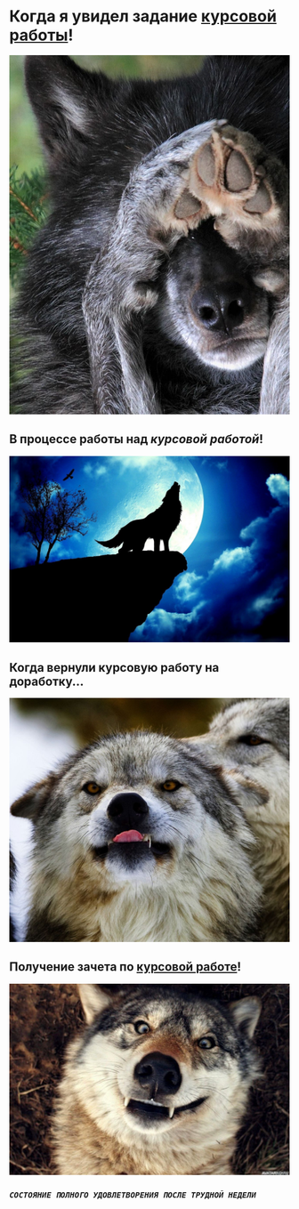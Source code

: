 # **Когда я увидел задание [курсовой работы](https://github.com/netology-code/iqa-diplom/blob/main/README.md)!**

![24.jpg](img/24.jpg)

## В процессе работы над ***курсовой работой***!

![12.jpg](img/12.jpg)

## Когда вернули курсовую работу на доработку...

![6.jpg](img/6.jpg)

## **Получение зачета по [курсовой работе](https://docs.google.com/spreadsheets/d/1PEV3JC3reczK47Pizx14B8eOXEg4Y5-J2XC1qin_NB8/edit?usp=sharing)!**

![3.jpg](img/3.jpg)

### _`СОСТОЯНИЕ ПОЛНОГО УДОВЛЕТВОРЕНИЯ ПОСЛЕ ТРУДНОЙ НЕДЕЛИ`_
